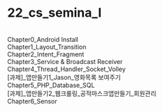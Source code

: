 # 22_cs_semina_I
 <br/> 
Chapter0_Android Install<br/> 
Chapter1_Layout_Transition<br/> 
Chapter2_Intent_Fragment<br/> 
Chapter3_Service & Broadcast Receiver<br/> 
Chapter4_Thread_Handler_Socket_Volley<br/> 
[과제]_앱만들기1_Jason_영화목록 보여주기<br/> 
Chapter5_PHP_Database_SQL<br/> 
[과제]_앱만들기2_웹크롤링_공적마스크앱만들기_회원관리<br/> 
Chapter6_Sensor<br/> 